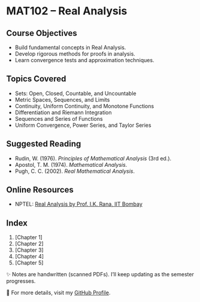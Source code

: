 # MAT102 – Real Analysis

## Course Objectives
- Build fundamental concepts in Real Analysis.
- Develop rigorous methods for proofs in analysis.
- Learn convergence tests and approximation techniques.

## Topics Covered
- Sets: Open, Closed, Countable, and Uncountable
- Metric Spaces, Sequences, and Limits
- Continuity, Uniform Continuity, and Monotone Functions
- Differentiation and Riemann Integration
- Sequences and Series of Functions
- Uniform Convergence, Power Series, and Taylor Series

## Suggested Reading
- Rudin, W. (1976). *Principles of Mathematical Analysis* (3rd ed.).
- Apostol, T. M. (1974). *Mathematical Analysis*.
- Pugh, C. C. (2002). *Real Mathematical Analysis*.

## Online Resources
- NPTEL: [Real Analysis by Prof. I.K. Rana, IIT Bombay](https://nptel.ac.in/courses/111104025)

## Index
1. [Chapter 1]
2. [Chapter 2] 
3. [Chapter 3]  
4. [Chapter 4]
5. [Chapter 5]

✨ Notes are handwritten (scanned PDFs). I’ll keep updating as the semester progresses.

🔗 For more details, visit my [GitHub Profile](https://github.com/LakshitSinghBishtTM).
